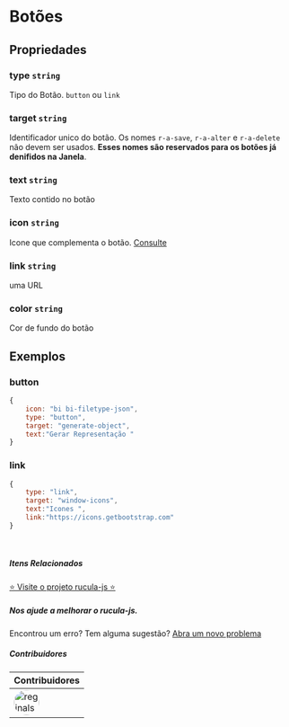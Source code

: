 # Botões

## Propriedades

### type `string`
Tipo do Botão. `button` ou `link`

### target `string`
Identificador unico do botão. 
Os nomes `r-a-save`, `r-a-alter` e `r-a-delete` não devem ser usados. **Esses nomes são reservados para os botões já denifidos na Janela**.

### text `string`
Texto contido no botão

### icon `string`
Icone que complementa o botão. [Consulte](https://icons.getbootstrap.com/) 

### link `string`
uma URL

### color `string`
Cor de fundo do botão
 
## Exemplos

### button
```js
{
    icon: "bi bi-filetype-json",
    type: "button",
    target: "generate-object",
    text:"Gerar Representação "
}

```

### link

```js
{
    type: "link",
    target: "window-icons",
    text:"Icones ",
    link:"https://icons.getbootstrap.com"
}
```

<br>

##### Itens Relacionados

<a href="https://github.com/rucula-js/rucula-js">⭐ Visite o projeto rucula-js ⭐</a>

<div class="rucula-info">
    <h5>Nos ajude a melhorar o rucula-js.</h5>
    Encontrou um erro? Tem alguma sugestão?  <a href="https://github.com/rucula-js/rucula-js/issues">Abra um novo problema</a><br>    
</div>

##### Contribuidores

|Contribuidores|
|-|
|<a href="https://github.com/reginaldo-marinho"><img width="45px" height="45px" style="border-radius:30px" alt="reginalso-marinho" title="TheLarkInn" src="https://avatars.githubusercontent.com/u/60780631?v=4"></a>|

